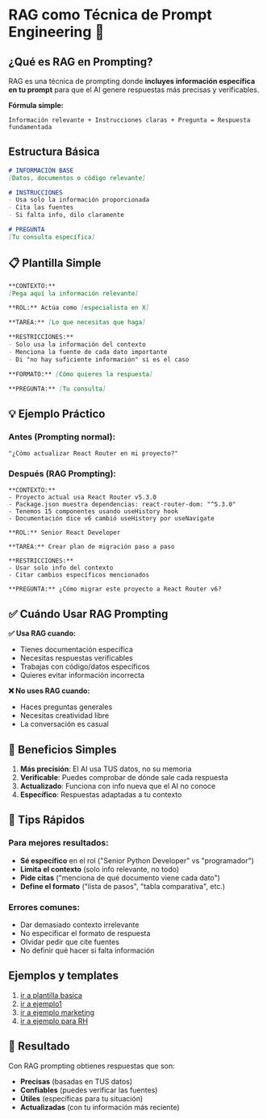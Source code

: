 # RAG como Técnica de Prompt Engineering 🎯

## ¿Qué es RAG en Prompting?

RAG es una técnica de prompting donde **incluyes información específica en tu prompt** para que el AI genere respuestas más precisas y verificables.

**Fórmula simple:**
```
Información relevante + Instrucciones claras + Pregunta = Respuesta fundamentada
```

## Estructura Básica

```markdown
# INFORMACIÓN BASE
[Datos, documentos o código relevante]

# INSTRUCCIONES
- Usa solo la información proporcionada
- Cita las fuentes
- Si falta info, dilo claramente

# PREGUNTA
[Tu consulta específica]
```

## 📋 Plantilla Simple

```markdown
**CONTEXTO:**
[Pega aquí la información relevante]

**ROL:** Actúa como [especialista en X]

**TAREA:** [Lo que necesitas que haga]

**RESTRICCIONES:**
- Solo usa la información del contexto
- Menciona la fuente de cada dato importante
- Di "no hay suficiente información" si es el caso

**FORMATO:** [Cómo quieres la respuesta]

**PREGUNTA:** [Tu consulta]
```

## 💡 Ejemplo Práctico

### Antes (Prompting normal):
```
"¿Cómo actualizar React Router en mi proyecto?"
```

### Después (RAG Prompting):
```
**CONTEXTO:**
- Proyecto actual usa React Router v5.3.0
- Package.json muestra dependencias: react-router-dom: "^5.3.0"
- Tenemos 15 componentes usando useHistory hook
- Documentación dice v6 cambió useHistory por useNavigate

**ROL:** Senior React Developer

**TAREA:** Crear plan de migración paso a paso

**RESTRICCIONES:**
- Usar solo info del contexto
- Citar cambios específicos mencionados

**PREGUNTA:** ¿Cómo migrar este proyecto a React Router v6?
```

## ✅ Cuándo Usar RAG Prompting

**✅ Usa RAG cuando:**
- Tienes documentación específica
- Necesitas respuestas verificables
- Trabajas con código/datos específicos
- Quieres evitar información incorrecta

**❌ No uses RAG cuando:**
- Haces preguntas generales
- Necesitas creatividad libre
- La conversación es casual

## 🎯 Beneficios Simples

1. **Más precisión**: El AI usa TUS datos, no su memoria
2. **Verificable**: Puedes comprobar de dónde sale cada respuesta
3. **Actualizado**: Funciona con info nueva que el AI no conoce
4. **Específico**: Respuestas adaptadas a tu contexto

## 🔧 Tips Rápidos

### Para mejores resultados:
- **Sé específico** en el rol ("Senior Python Developer" vs "programador")
- **Limita el contexto** (solo info relevante, no todo)
- **Pide citas** ("menciona de qué documento viene cada dato")
- **Define el formato** ("lista de pasos", "tabla comparativa", etc.)

### Errores comunes:
- Dar demasiado contexto irrelevante
- No especificar el formato de respuesta
- Olvidar pedir que cite fuentes
- No definir qué hacer si falta información

## Ejemplos y templates
1. [ir a plantilla basica](./rag/template_rag.md)
2. [ir a ejemplo1](./rag/example.md)
3. [ir a ejemplo marketing](./rag/example_marketing.md)
4. [ir a ejemplo para RH](./rag/example_rh.md)


## 🚀 Resultado

Con RAG prompting obtienes respuestas que son:
- **Precisas** (basadas en TUS datos)
- **Confiables** (puedes verificar las fuentes)
- **Útiles** (específicas para tu situación)
- **Actualizadas** (con tu información más reciente)